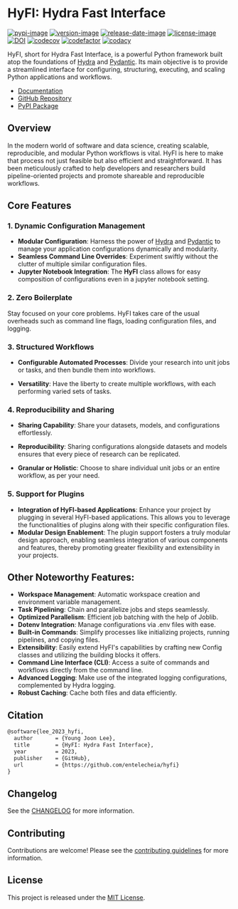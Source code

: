 # HyFI: Hydra Fast Interface

[![pypi-image]][pypi-url]
[![version-image]][release-url]
[![release-date-image]][release-url]
[![license-image]][license-url]
[![DOI][zenodo-image]][zenodo-url]
[![codecov][codecov-image]][codecov-url]
[![codefactor][codefactor-image]][codefactor-url]
[![codacy][codacy-image]][codacy-url]

HyFI, short for Hydra Fast Interface, is a powerful Python framework built atop the foundations of [Hydra](https://hydra.cc) and [Pydantic](https://docs.pydantic.dev/latest/). Its main objective is to provide a streamlined interface for configuring, structuring, executing, and scaling Python applications and workflows.

- [Documentation][docs-url]
- [GitHub Repository][repo-url]
- [PyPI Package][pypi-url]

## Overview

In the modern world of software and data science, creating scalable, reproducible, and modular Python workflows is vital. HyFI is here to make that process not just feasible but also efficient and straightforward. It has been meticulously crafted to help developers and researchers build pipeline-oriented projects and promote shareable and reproducible workflows.

## Core Features

### **1. Dynamic Configuration Management**

- **Modular Configuration**: Harness the power of [Hydra](https://hydra.cc) and [Pydantic](https://docs.pydantic.dev/latest/) to manage your application configurations dynamically and modularity.
- **Seamless Command Line Overrides**: Experiment swiftly without the clutter of multiple similar configuration files.
- **Jupyter Notebook Integration**: The **HyFI** class allows for easy composition of configurations even in a jupyter notebook setting.

### **2. Zero Boilerplate**

Stay focused on your core problems. HyFI takes care of the usual overheads such as command line flags, loading configuration files, and logging.

### **3. Structured Workflows**

- **Configurable Automated Processes**: Divide your research into unit jobs or tasks, and then bundle them into workflows.

- **Versatility**: Have the liberty to create multiple workflows, with each performing varied sets of tasks.

### **4. Reproducibility and Sharing**

- **Sharing Capability**: Share your datasets, models, and configurations effortlessly.

- **Reproducibility**: Sharing configurations alongside datasets and models ensures that every piece of research can be replicated.

- **Granular or Holistic**: Choose to share individual unit jobs or an entire workflow, as per your need.

### **5. Support for Plugins**

- **Integration of HyFI-based Applications**: Enhance your project by plugging in several HyFI-based applications. This allows you to leverage the functionalities of plugins along with their specific configuration files.
- **Modular Design Enablement**: The plugin support fosters a truly modular design approach, enabling seamless integration of various components and features, thereby promoting greater flexibility and extensibility in your projects.

## Other Noteworthy Features:

- **Workspace Management**: Automatic workspace creation and environment variable management.
- **Task Pipelining**: Chain and parallelize jobs and steps seamlessly.
- **Optimized Parallelism**: Efficient job batching with the help of Joblib.
- **Dotenv Integration**: Manage configurations via .env files with ease.
- **Built-in Commands**: Simplify processes like initializing projects, running pipelines, and copying files.
- **Extensibility**: Easily extend HyFI's capabilities by crafting new Config classes and utilizing the building blocks it offers.
- **Command Line Interface (CLI)**: Access a suite of commands and workflows directly from the command line.
- **Advanced Logging**: Make use of the integrated logging configurations, complemented by Hydra logging.
- **Robust Caching**: Cache both files and data efficiently.

## Citation

```tex
@software{lee_2023_hyfi,
  author       = {Young Joon Lee},
  title        = {HyFI: Hydra Fast Interface},
  year         = 2023,
  publisher    = {GitHub},
  url          = {https://github.com/entelecheia/hyfi}
}
```

## Changelog

See the [CHANGELOG] for more information.

## Contributing

Contributions are welcome! Please see the [contributing guidelines] for more information.

## License

This project is released under the [MIT License][license-url].

<!-- Links: -->

[zenodo-image]: https://zenodo.org/badge/DOI/10.5281/zenodo.8247720.svg
[zenodo-url]: https://doi.org/10.5281/zenodo.8247719
[codecov-image]: https://codecov.io/gh/entelecheia/hyfi/branch/main/graph/badge.svg?token=HCYTYW1WVF
[codecov-url]: https://codecov.io/gh/entelecheia/hyfi
[pypi-image]: https://img.shields.io/pypi/v/hyfi
[license-image]: https://img.shields.io/github/license/entelecheia/hyfi
[license-url]: https://github.com/entelecheia/hyfi/blob/main/LICENSE
[version-image]: https://img.shields.io/github/v/release/entelecheia/hyfi?sort=semver
[release-date-image]: https://img.shields.io/github/release-date/entelecheia/hyfi
[release-url]: https://github.com/entelecheia/hyfi/releases
[codefactor-image]: https://www.codefactor.io/repository/github/entelecheia/hyfi/badge
[codefactor-url]: https://www.codefactor.io/repository/github/entelecheia/hyfi
[codacy-image]: https://app.codacy.com/project/badge/Grade/6be6d2ecfbfe40b9ab8490ca25327a96
[codacy-url]: https://app.codacy.com/gh/entelecheia/hyfi/dashboard?utm_source=github.com&utm_medium=referral&utm_content=entelecheia/hyfi&utm_campaign=Badge_grade
[repo-url]: https://github.com/entelecheia/hyfi
[pypi-url]: https://pypi.org/project/hyfi
[docs-url]: https://hyfi.entelecheia.ai
[changelog]: https://github.com/entelecheia/hyfi/blob/main/CHANGELOG.md
[contributing guidelines]: https://github.com/entelecheia/hyfi/blob/main/CONTRIBUTING.md

<!-- Links: -->
